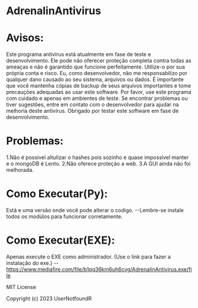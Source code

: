 # AdrenalinAntivirus

# Avisos:

Este programa antivírus está atualmente em fase de teste e desenvolvimento.
Ele pode não oferecer proteção completa contra todas as ameaças e não é garantido que funcione perfeitamente. Utilize-o por sua própria conta e risco.
Eu, como desenvolvedor, não me responsabilizo por qualquer dano causado ao seu sistema, arquivos ou dados.
É importante que você mantenha cópias de backup de seus arquivos importantes e tome precauções adequadas ao usar este software.
Por favor, use este programa com cuidado e apenas em ambientes de teste.
Se encontrar problemas ou tiver sugestões, entre em contato com o desenvolvedor para ajudar na melhoria deste antivírus.
Obrigado por testar este software em fase de desenvolvimento.

# Problemas:

1.Não é possível altulizar o hashes pois sozinho e quase impossível manter e o mongoDB é Lento.
2.Não oferece proteção a web.
3.A GUI ainda não foi melhorada.

# Como Executar(Py):

Está e uma versão onde você pode alterar o codigo. 
--Lembre-se instale todos os modúlos para funcionar corretamente.

# Como Executar(EXE):

Apenas execute o EXE como administrador. (Use o link para fazer a instalação do exe.)
--https://www.mediafire.com/file/b1qq36km6uh6cvg/AdrenalinAntivirus.exe/file

MIT License

Copyright (c) 2023 UserNotfoundR
